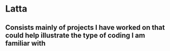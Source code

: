 # Latta

## Consists mainly of projects I have worked on that could help illustrate the type of coding I am familiar with
